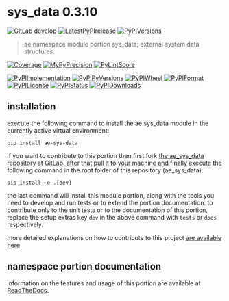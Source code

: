 <!-- THIS FILE IS EXCLUSIVELY MAINTAINED by the project ae V0.2.85 -->
<!-- THIS FILE IS EXCLUSIVELY MAINTAINED by the project aedev_tpl_namespace_root V0.3.6 -->
# sys_data 0.3.10

[![GitLab develop](https://img.shields.io/gitlab/pipeline/ae-group/ae_sys_data/develop?logo=python)](
    https://gitlab.com/ae-group/ae_sys_data)
[![LatestPyPIrelease](
    https://img.shields.io/gitlab/pipeline/ae-group/ae_sys_data/release0.2.10?logo=python)](
    https://gitlab.com/ae-group/ae_sys_data/-/tree/release0.2.10)
[![PyPIVersions](https://img.shields.io/pypi/v/ae_sys_data)](
    https://pypi.org/project/ae-sys-data/#history)

>ae namespace module portion sys_data: external system data structures.

[![Coverage](https://ae-group.gitlab.io/ae_sys_data/coverage.svg)](
    https://ae-group.gitlab.io/ae_sys_data/coverage/index.html)
[![MyPyPrecision](https://ae-group.gitlab.io/ae_sys_data/mypy.svg)](
    https://ae-group.gitlab.io/ae_sys_data/lineprecision.txt)
[![PyLintScore](https://ae-group.gitlab.io/ae_sys_data/pylint.svg)](
    https://ae-group.gitlab.io/ae_sys_data/pylint.log)

[![PyPIImplementation](https://img.shields.io/pypi/implementation/ae_sys_data)](
    https://gitlab.com/ae-group/ae_sys_data/)
[![PyPIPyVersions](https://img.shields.io/pypi/pyversions/ae_sys_data)](
    https://gitlab.com/ae-group/ae_sys_data/)
[![PyPIWheel](https://img.shields.io/pypi/wheel/ae_sys_data)](
    https://gitlab.com/ae-group/ae_sys_data/)
[![PyPIFormat](https://img.shields.io/pypi/format/ae_sys_data)](
    https://pypi.org/project/ae-sys-data/)
[![PyPILicense](https://img.shields.io/pypi/l/ae_sys_data)](
    https://gitlab.com/ae-group/ae_sys_data/-/blob/develop/LICENSE.md)
[![PyPIStatus](https://img.shields.io/pypi/status/ae_sys_data)](
    https://libraries.io/pypi/ae-sys-data)
[![PyPIDownloads](https://img.shields.io/pypi/dm/ae_sys_data)](
    https://pypi.org/project/ae-sys-data/#files)


## installation


execute the following command to install the
ae.sys_data module
in the currently active virtual environment:
 
```shell script
pip install ae-sys-data
```

if you want to contribute to this portion then first fork
[the ae_sys_data repository at GitLab](
https://gitlab.com/ae-group/ae_sys_data "ae.sys_data code repository").
after that pull it to your machine and finally execute the
following command in the root folder of this repository
(ae_sys_data):

```shell script
pip install -e .[dev]
```

the last command will install this module portion, along with the tools you need
to develop and run tests or to extend the portion documentation. to contribute only to the unit tests or to the
documentation of this portion, replace the setup extras key `dev` in the above command with `tests` or `docs`
respectively.

more detailed explanations on how to contribute to this project
[are available here](
https://gitlab.com/ae-group/ae_sys_data/-/blob/develop/CONTRIBUTING.rst)


## namespace portion documentation

information on the features and usage of this portion are available at
[ReadTheDocs](
https://ae.readthedocs.io/en/latest/_autosummary/ae.sys_data.html#module-ae.sys_data
"ae_sys_data documentation").
